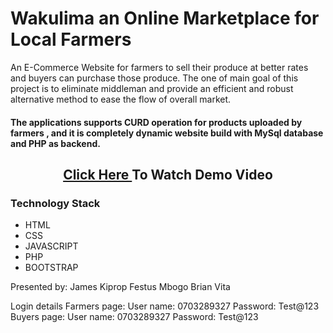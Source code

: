 # Wakulima an Online Marketplace for Local Farmers

An E-Commerce Website for farmers to sell their produce at better rates and buyers can purchase those produce. The one of main goal of this project is to eliminate middleman and provide an efficient and robust alternative method to ease the flow of overall market.

#### The applications supports CURD operation for products uploaded by farmers , and it is completely dynamic website build with MySql database and PHP as backend. 




<div align= "center"> 


 

</div>

<div align= "center">  
  
## <a href = "https://www.youtube.com/watch?v=OQ0eBiFRNaY" > Click Here </a> To Watch Demo Video

</div>

### Technology Stack 
* HTML
* CSS
* JAVASCRIPT
* PHP
* BOOTSTRAP

Presented by:
James Kiprop 
Festus Mbogo
Brian Vita

Login details
Farmers page:
User name: 0703289327
Password: Test@123
Buyers page:
User name: 0703289327
Password: Test@123



